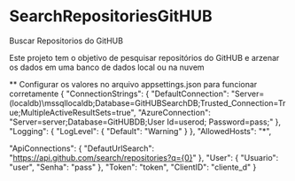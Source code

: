 # SearchRepositoriesGitHUB
Buscar Repositorios do GitHUB

Este projeto tem o objetivo de pesquisar repositórios do GitHUB e arzenar os dados em uma banco de dados local ou na nuvem

** Configurar os valores no arquivo appsettings.json para funcionar corretamente
{
  "ConnectionStrings": {
    "DefaultConnection": "Server=(localdb)\\mssqllocaldb;Database=GitHUBSearchDB;Trusted_Connection=True;MultipleActiveResultSets=true",
    "AzureConnection": "Server=server;Database=GitHUBDB;User Id=userod; Password=pass;"
  },
  "Logging": {
    "LogLevel": {
      "Default": "Warning"
    }
  },
  "AllowedHosts": "*",

  "ApiConnections": {
    "DefautUrlSearch": "https://api.github.com/search/repositories?q={0}"
  },
  "User": {
    "Usuario": "user",
    "Senha": "pass"
  },
  "Token": "token",
  "ClientID": "cliente_d"
}

